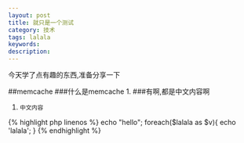 ```yaml
---
layout: post
title: 就只是一个测试
category: 技术
tags: lalala
keywords: 
description: 
---
```


今天学了点有趣的东西,准备分享一下


##memcache
###什么是memcache
1. 
###有啊,都是中文内容啊
1. `中文内容`

{% highlight php linenos %}
echo "hello";
foreach($lalala as $v){
	echo 'lalala';
}
{% endhighlight %}






